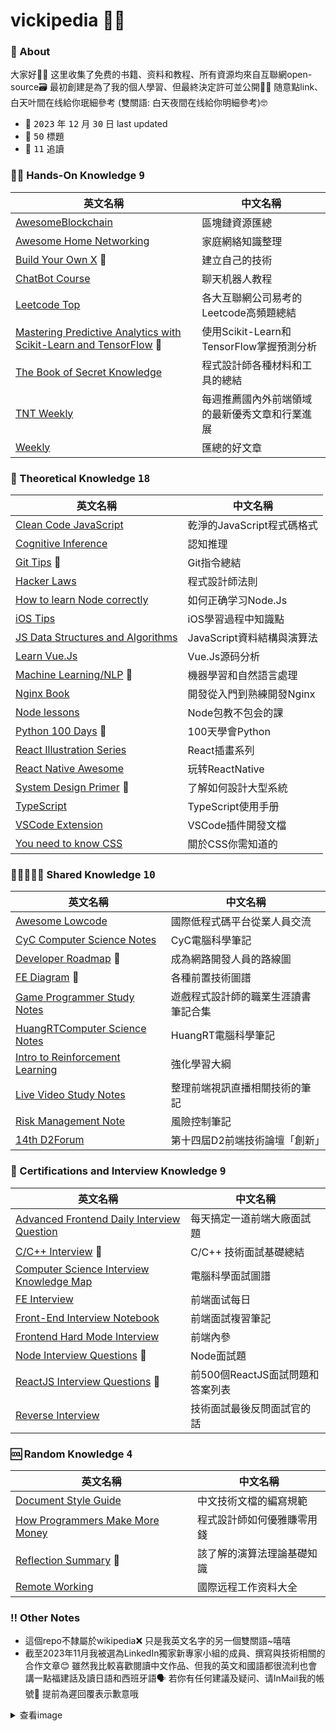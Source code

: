 # vickipedia 🐺🌐
### 📒 About
大家好👋🏻 这里收集了免费的书籍、资料和教程、所有資源均來自互聯網open-source🗃️ 最初創建是為了我的個人學習、但最終決定許可並公開🙌🏻 随意點link、白天叶間在线給你珉細參考 (雙關語: 白天夜間在线給你明細參考)🤓 
- 📆 <kbd>2023</kbd> 年 <kbd>12</kbd> 月 <kbd>30</kbd> 日 last updated
- 🔖 <kbd>50</kbd> 標題
- 💓 <kbd>11</kbd> 追讀
  
### 🖐🏻 Hands-On Knowledge <kbd>9</kbd>
| 英文名稱 | 中文名稱 |
| -- | -- |
| [AwesomeBlockchain](https://github.com/dily3825002/awesome-blockchain) | 區塊鏈資源匯總 |
| [Awesome Home Networking](https://github.com/blanboom/awesome-home-networking-cn) | 家庭網絡知識整理 |
| [Build Your Own X](https://github.com/codecrafters-io/build-your-own-x) 💓 | 建立自己的技術 |
| [ChatBot Course](https://github.com/lcdevelop/ChatBotCourse) | 聊天机器人教程 |
| [Leetcode Top](https://github.com/afatcoder/LeetcodeTop) | 各大互聯網公司易考的Leetcode高頻題總結 |
| [Mastering Predictive Analytics with Scikit-Learn and TensorFlow](https://github.com/PacktPublishing/Mastering-Predictive-Analytics-with-scikit-learn-and-TensorFlow) 💓 | 使用Scikit-Learn和TensorFlow掌握預測分析 |
| [The Book of Secret Knowledge](https://github.com/trimstray/the-book-of-secret-knowledge) | 程式設計師各種材料和工具的總結 |
| [TNT Weekly](https://github.com/tnfe/TNT-Weekly) | 每週推薦國內外前端領域的最新優秀文章和行業進展 |
| [Weekly](https://github.com/zenany/weekly) | 匯總的好文章 |

### 💭 Theoretical Knowledge <kbd>18</kbd>
| 英文名稱 | 中文名稱 |
| -- | -- |
| [Clean Code JavaScript](https://github.com/ryanmcdermott/clean-code-javascript) | 乾淨的JavaScript程式碼格式 |
| [Cognitive Inference](https://github.com/liuhuanyong/CognitiveInference) | 認知推理 |
| [Git Tips](https://github.com/521xueweihan/git-tips) 💓 | Git指令總結 |
| [Hacker Laws](https://github.com/nusr/hacker-laws-zh) | 程式設計師法則 |
| [How to learn Node correctly](https://github.com/i5ting/How-to-learn-node-correctly) | 如何正确学习Node.Js |
| [iOS Tips](https://github.com/pro648/tips) | iOS學習過程中知識點 | 
| [JS Data Structures and Algorithms](https://github.com/XPoet/js-data-structures-and-algorithms) | JavaScript資料結構與演算法 |
| [Learn Vue.Js](https://github.com/answershuto/learnVue) | Vue.Js源码分析 |
| [Machine Learning/NLP](https://github.com/NLP-LOVE/ML-NLP) 💓 | 機器學習和自然語言處理 |
| [Nginx Book](https://github.com/taobao/nginx-book) | 開發從入門到熟練開發Nginx |
| [Node lessons](https://github.com/alsotang/node-lessons) | Node包教不包会的課 |
| [Python 100 Days](https://github.com/jackfrued/Python-100-Days) 💓 | 100天學會Python |
| [React Illustration Series](https://github.com/7kms/react-illustration-series) | React插畫系列 |
| [React Native Awesome](https://github.com/crazycodeboy/react-native-awesome) | 玩转ReactNative |
| [System Design Primer](https://github.com/donnemartin/system-design-primer) 💓 | 了解如何設計大型系統 | 
| [TypeScript](https://github.com/zhongsp/TypeScript) | TypeScript使用手册 |
| [VSCode Extension](https://github.com/Liiked/VS-Code-Extension-Doc-ZH) | VSCode插件開發文檔 |
| [You need to know CSS](https://github.com/l-hammer/You-need-to-know-css) | 關於CSS你需知道的 |

### 👨🏻‍🤝‍👩🏻 Shared Knowledge <kbd>10</kbd>
| 英文名稱 | 中文名稱 |
| -- | -- |
| [Awesome Lowcode](https://github.com/taowen/awesome-lowcode) | 國際低程式碼平台從業人員交流 |
| [CyC Computer Science Notes](https://github.com/CyC2018/CS-Notes) | CyC電腦科學筆記 |
| [Developer Roadmap](https://github.com/kamranahmedse/developer-roadmap) 💓 | 成為網路開發人員的路線圖 |
| [FE Diagram](https://github.com/tnfe/FEDiagram) 💓 | 各種前置技術圖譜 |
| [Game Programmer Study Notes](https://github.com/QianMo/Game-Programmer-Study-Notes) | 遊戲程式設計師的職業生涯讀書筆記合集 |
| [HuangRTComputer Science Notes](https://github.com/huangrt01/CS-Notes) | HuangRT電腦科學筆記 | 
| [Intro to Reinforcement Learning](https://github.com/zhoubolei/introRL) | 強化學習大綱 |
| [Live Video Study Notes](https://github.com/zhw2590582/live-video-study-notes) | 整理前端視訊直播相關技術的筆記 | 
| [Risk Management Note](https://github.com/WalterInSH/risk-management-note) | 風險控制筆記 |
| [14th D2Forum](https://github.com/d2forum/14th) | 第十四屆D2前端技術論壇「創新」 |

### 💼 Certifications and Interview Knowledge <kbd>9</kbd>
| 英文名稱 | 中文名稱 |
| -- | -- |
| [Advanced Frontend Daily Interview Question](https://github.com/Advanced-Frontend/Daily-Interview-Question) | 每天搞定一道前端大廠面試題 |
| [C/C++ Interview](https://github.com/huihut/interview) 💓 | C/C++ 技術面試基礎總結 |
| [Computer Science Interview Knowledge Map](https://github.com/InterviewMap/CS-Interview-Knowledge-Map) | 電腦科學面試圖譜 |
| [FE Interview](https://github.com/haizlin/fe-interview) | 前端面试每日 |
| [Front-End Interview Notebook](https://github.com/CavsZhouyou/Front-End-Interview-Notebook) | 前端面試複習筆記 |
| [Frontend Hard Mode Interview](https://github.com/coffe1891/frontend-hard-mode-interview) | 前端內參 |
| [Node Interview Questions](https://github.com/jimuyouyou/node-interview-questions) 💓 | Node面試題 |
| [ReactJS Interview Questions](https://github.com/sudheerj/reactjs-interview-questions) 💓 | 前500個ReactJS面試問題和答案列表 |
| [Reverse Interview](https://github.com/viraptor/reverse-interview) | 技術面試最後反問面試官的話 |

### 🆒 Random Knowledge <kbd>4</kbd>
| 英文名稱 | 中文名稱 |
| -- | -- |
| [Document Style Guide](https://github.com/ruanyf/document-style-guide) | 中文技術文檔的編寫規範 |
| [How Programmers Make More Money](https://github.com/easychen/howto-make-more-money) | 程式設計師如何優雅賺零用錢 |
| [Reflection Summary](https://github.com/nosuggest/Reflection_Summary) 💓| 該了解的演算法理論基礎知識 |
| [Remote Working](https://github.com/greatghoul/remote-working) | 國際远程工作资料大全 |

### ‼️ Other Notes
- 這個repo不隸屬於wikipedia❌ 只是我英文名字的另一個雙關語~嘻嘻 
- 截至2023年11月我被選為LinkedIn獨家新專家小組的成員、撰寫與技術相關的合作文章😊 雖然我比較喜歡閱讀中文作品、但我的英文和國語都很流利也會講一點福建話及讀日語和西班牙語🗣️ 若你有任何建議及疑问、请InMail我的帳號📮 提前為遲回覆表示歉意哦
<details>
  <summary>查看image</summary>
  <br />
  <img src="https://github.com/yvki/vickipedia/assets/66511759/369570e8-6311-43c0-b55f-f350ae82b64c"/>
</details>
